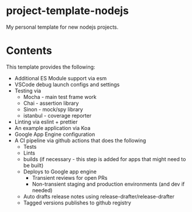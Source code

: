 # project-template-nodejs
My personal template for new nodejs projects.

# Contents
This template provides the following:
* Additional ES Module support via esm
* VSCode debug launch configs and settings
* Testing via
  * Mocha - main test frame work
  * Chai - assertion library
  * Sinon - mock/spy library
  * istanbul - coverage reporter
* Linting via eslint + prettier
* An example application via Koa
* Google App Engine configuration
* A CI pipeline via github actions that does the following
  * Tests
  * Lints
  * builds (if necessary - this step is added for apps that might need to be built)
  * Deploys to Google app engine
    * Transient reviews for open PRs
    * Non-transient staging and production environments (and dev if needed)
  * Auto drafts release notes using release-drafter/release-drafter
  * Tagged versions publishes to github registry
